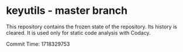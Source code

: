 # keyutils - master branch

This repository contains the frozen state of the repository.
Its history is cleared. It is used only for static code
analysis with Codacy.

Commit Time: 1718329753